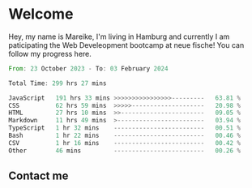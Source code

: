 # Welcome

Hey, my name is Mareike, I'm living in Hamburg and currently I am paticipating the Web Develeopment bootcamp at neue fische!
You can follow my progress here.

<!--START_SECTION:waka-->

```rust
From: 23 October 2023 - To: 03 February 2024

Total Time: 299 hrs 27 mins

JavaScript   191 hrs 33 mins >>>>>>>>>>>>>>>>---------   63.81 %
CSS          62 hrs 59 mins  >>>>>--------------------   20.98 %
HTML         27 hrs 10 mins  >>-----------------------   09.05 %
Markdown     11 hrs 49 mins  >------------------------   03.94 %
TypeScript   1 hr 32 mins    -------------------------   00.51 %
Bash         1 hr 22 mins    -------------------------   00.46 %
CSV          1 hr 16 mins    -------------------------   00.42 %
Other        46 mins         -------------------------   00.26 %
```

<!--END_SECTION:waka-->

## Contact me



